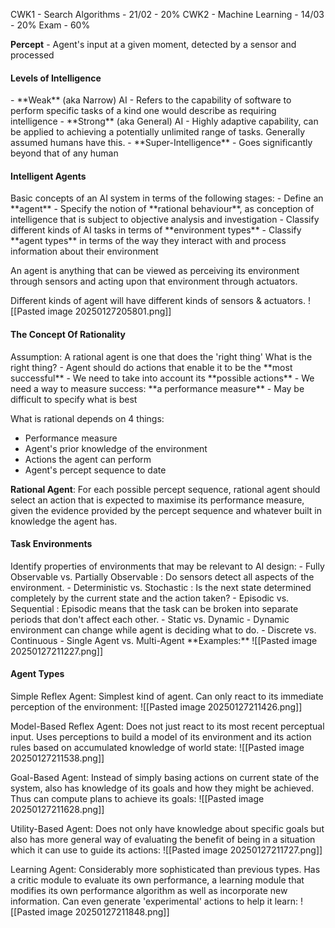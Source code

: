 CWK1 - Search Algorithms - 21/02 - 20%
CWK2 - Machine Learning - 14/03 - 20%
Exam - 60%

**Percept** - Agent's input at a given moment, detected by a sensor and processed 
<h4>Levels of Intelligence</h4>
- **Weak** (aka Narrow) AI - Refers to the capability of software to perform specific tasks of a kind one would describe as requiring intelligence
- **Strong** (aka General) AI - Highly adaptive capability, can be applied to achieving a potentially unlimited range of tasks. Generally assumed humans have this.
- **Super-Intelligence** - Goes significantly beyond that of any human

<h4>Intelligent Agents</h4>
Basic concepts of an AI system in terms of the following stages:
- Define an **agent**
- Specify the notion of **rational behaviour**, as conception of intelligence that is subject to objective analysis and investigation
- Classify different kinds of AI tasks in terms of **environment types**
- Classify **agent types** in terms of the way they interact with and process information about their environment

An agent is anything that can be viewed as perceiving its environment through sensors and acting upon that environment through actuators. 

Different kinds of agent will have different kinds of sensors & actuators.
![[Pasted image 20250127205801.png]]
<h4> The Concept Of Rationality </h4>
Assumption: A rational agent is one that does the 'right thing'
What is the right thing? 
- Agent should do actions that enable it to be the **most successful**
- We need to take into account its **possible actions**
- We need a way to measure success: **a performance measure**
- May be difficult to specify what is best

What is rational depends on 4 things:
- Performance measure
- Agent's prior knowledge of the environment
- Actions the agent can perform
- Agent's percept sequence to date

**Rational Agent**: For each possible percept sequence, rational agent should select an action that is expected to maximise its performance measure, given the evidence provided by the percept sequence and whatever built in knowledge the agent has.

<h4>Task Environments</h4>
Identify properties of environments that may be relevant to AI design:
- Fully Observable vs. Partially Observable : Do sensors detect all aspects of the environment.
- Deterministic vs. Stochastic : Is the next state determined completely by the current state and the action taken?
- Episodic vs. Sequential : Episodic means that the task can be broken into separate periods that don't affect each other.
- Static vs. Dynamic - Dynamic environment can change while agent is deciding what to do.
- Discrete vs. Continuous
- Single Agent vs. Multi-Agent
**Examples:**
![[Pasted image 20250127211227.png]]

<h4>Agent Types</h4>
Simple Reflex Agent:
Simplest kind of agent. Can only react to its immediate perception of the environment:
![[Pasted image 20250127211426.png]]

Model-Based Reflex Agent: 
Does not just react to its most recent perceptual input. Uses perceptions to build a model of its environment and its action rules based on accumulated knowledge of world state: 
![[Pasted image 20250127211538.png]]

Goal-Based Agent: 
Instead of simply basing actions on current state of the system, also has knowledge of its goals and how they might be achieved. Thus can compute plans to achieve its goals:
![[Pasted image 20250127211628.png]]

Utility-Based Agent:
Does not only have knowledge about specific goals but also has more general way of evaluating the benefit of being in a situation which it can use to guide its actions:
![[Pasted image 20250127211727.png]]

Learning Agent:
Considerably more sophisticated than previous types. Has a critic module to evaluate its own performance, a learning module that modifies its own performance algorithm as well as incorporate new information. Can even generate 'experimental' actions to help it learn:
![[Pasted image 20250127211848.png]]


